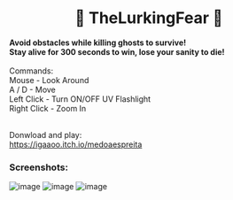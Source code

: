 <h1 align="center"> 👹 TheLurkingFear 👹 </h1>
<strong> Avoid obstacles while killing ghosts to survive! <br/>
Stay alive for 300 seconds to win, lose your sanity to die! </strong>
<br/> 
<br/> Commands: <br/>
Mouse - Look Around <br/>
A / D - Move <br/>
Left Click - Turn ON/OFF UV Flashlight <br/>
Right Click - Zoom In <br/>

<br/> Donwload and play:<br/>
<a href="https://igaaoo.itch.io/medoaespreita" target="_blank"> https://igaaoo.itch.io/medoaespreita </a>

### Screenshots:
![image](https://user-images.githubusercontent.com/88206626/178747071-23e4e427-6b63-476c-844e-200339a4a7b2.png)
![image](https://user-images.githubusercontent.com/88206626/178747093-0a2e18f4-6311-4cb1-8759-2ca36c6f15c6.png)
![image](https://user-images.githubusercontent.com/88206626/178747111-b03a7b8a-dd0c-4f5c-a002-6346145ac027.png)

